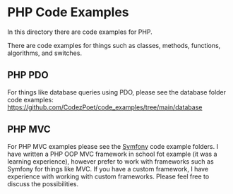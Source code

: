 
# PHP Code Examples

In this directory there are code examples for PHP.

There are code examples for things such as classes, methods, functions,  algorithms, and switches. 

## PHP PDO

For things like database queries using PDO, please see the database folder code examples: https://github.com/CodezPoet/code_examples/tree/main/database

## PHP MVC 

For PHP MVC examples please see the [Symfony](https://github.com/CodezPoet/code_examples/tree/main/symfony) code example folders. I have written a PHP OOP MVC framework in school fot example (it was a learning experience), however prefer to work with frameworks such as Symfony for things like MVC. If you have a custom framework, I have experience with working with custom frameworks. Please feel free to discuss the possibilities.


